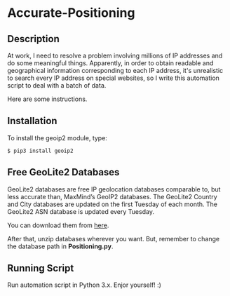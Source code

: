 # Accurate-Positioning

## Description

At work, I need to resolve a problem involving millions of IP addresses and do some meaningful things. Apparently, in order to obtain readable and geographical information corresponding to each IP address, it's unrealistic to search every IP address on special websites, so I write this automation script to deal with a batch of data.

Here are some instructions.

## Installation

To install the geoip2 module, type:

```
$ pip3 install geoip2
```

## Free GeoLite2 Databases

GeoLite2 databases are free IP geolocation databases comparable to, but less accurate than, MaxMind’s GeoIP2 databases. The GeoLite2 Country and City databases are updated on the first Tuesday of each month. The GeoLite2 ASN database is updated every Tuesday.

You can download them from [here](https://dev.maxmind.com/geoip/geoip2/geolite2/).

After that, unzip databases wherever you want. But, remember to change the database path in **Positioning.py**.

## Running Script
Run automation script in Python 3.x. Enjor yourself! :)
